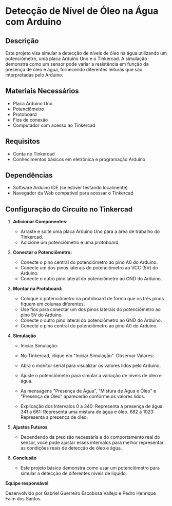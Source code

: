 # Detecção de Nível de Óleo na Água com Arduino

## Descrição
Este projeto visa simular a detecção de níveis de óleo na água utilizando um potenciômetro, uma placa Arduino Uno e o Tinkercad. A simulação demonstra como um sensor pode variar a resistência em função da presença de óleo e água, fornecendo diferentes leituras que são interpretadas pelo Arduino.

## Materiais Necessários
- Placa Arduino Uno
- Potenciômetro
- Protoboard
- Fios de conexão
- Computador com acesso ao Tinkercad

## Requisitos
- Conta no Tinkercad
- Conhecimentos básicos em eletrônica e programação Arduino

## Dependências
- Software Arduino IDE (se estiver testando localmente)
- Navegador da Web compatível para acessar o Tinkercad

## Configuração do Circuito no Tinkercad

1. **Adicionar Componentes:**
   - Arraste e solte uma placa Arduino Uno para a área de trabalho do Tinkercad.
   - Adicione um potenciômetro e uma protoboard.

2. **Conectar o Potenciômetro:**
   - Conecte o pino central do potenciômetro ao pino A0 do Arduino.
   - Conecte um dos pinos laterais do potenciômetro ao VCC (5V) do Arduino.
   - Conecte o outro pino lateral do potenciômetro ao GND do Arduino.

3. **Montar na Protoboard:**
   - Coloque o potenciômetro na protoboard de forma que os três pinos fiquem em colunas diferentes.
   - Use fios para conectar um dos pinos laterais do potenciômetro ao pino 5V do Arduino.
   - Conecte o outro pino lateral do potenciômetro ao GND do Arduino.
   - Conecte o pino central do potenciômetro ao pino A0 do Arduino.
  
4. **Simulação**
   - Iniciar Simulação:

   - No Tinkercad, clique em "Iniciar Simulação".
   Observar Valores:

   - Abra o monitor serial para visualizar os valores lidos pelo Arduino.
   - Ajuste o potenciômetro para simular a variação de níveis de óleo e água.
   - As mensagens "Presença de Água", "Mistura de Água e Óleo" e "Presença de Óleo" aparecerão conforme os valores lidos.
   - Explicação dos Intervalos
   0 a 340: Representa a presença de água.
   341 a 681: Representa uma mistura de água e óleo.
   682 a 1023: Representa a presença de óleo.

5. **Ajustes Futuros**
   - Dependendo da precisão necessária e do comportamento real do sensor, você pode ajustar esses intervalos para melhor representar as condições reais de detecção de óleo 
   e água. 

6. **Conclusão**
   - Este projeto básico demonstra como usar um potenciômetro para simular a detecção de diferentes níveis de líquido.

**Equipe responsável**

Desenvolvido por Gabriel Guerreiro Escobosa Vallejo e Pedro Henrique Faim dos Santos.
